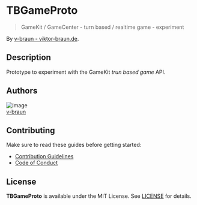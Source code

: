 # TBGameProto
> GameKit / GameCenter - turn based / realtime game - experiment

By [v-braun - viktor-braun.de](https://viktor-braun.de).

<!-- [![](https://img.shields.io/github/license/v-braun/TBGameProto.svg?style=flat-square)](https://github.com/v-braun/TBGameProto/blob/master/LICENSE)
[![Build Status](https://img.shields.io/travis/v-braun/TBGameProto.svg?style=flat-square)](https://travis-ci.org/v-braun/TBGameProto)
![PR welcome](https://img.shields.io/badge/PR-welcome-green.svg?style=flat-square) -->

<!-- <p align="center">
<img width="70%" src="https://via.placeholder.com/800x480.png?text=this%20is%20a%20placeholder%20for%20the%20project%20banner" />
</p> -->


## Description
Prototype to experiment with the GameKit _trun based game_ API.


## Authors

![image](https://avatars3.githubusercontent.com/u/4738210?v=3&amp;s=50)  
[v-braun](https://github.com/v-braun/)



## Contributing

Make sure to read these guides before getting started:
- [Contribution Guidelines](https://github.com/v-braun/TBGameProto/blob/master/CONTRIBUTING.md)
- [Code of Conduct](https://github.com/v-braun/TBGameProto/blob/master/CODE_OF_CONDUCT.md)

## License
**TBGameProto** is available under the MIT License. See [LICENSE](https://github.com/v-braun/TBGameProto/blob/master/LICENSE) for details.
